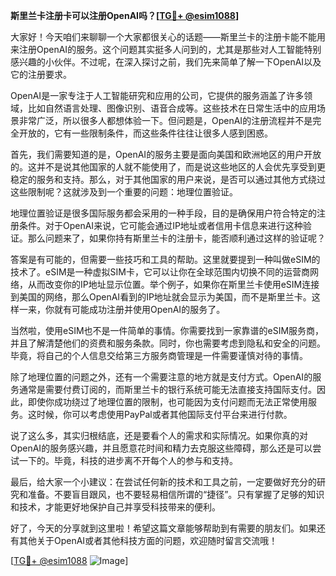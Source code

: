 **斯里兰卡注册卡可以注册OpenAI吗？[[TG💪+ @esim1088](https://t.me/s/esim1088)]**

大家好！今天咱们来聊聊一个大家都很关心的话题——斯里兰卡的注册卡能不能用来注册OpenAI的服务。这个问题其实挺多人问到的，尤其是那些对人工智能特别感兴趣的小伙伴。不过呢，在深入探讨之前，我们先来简单了解一下OpenAI以及它的注册要求。

OpenAI是一家专注于人工智能研究和应用的公司，它提供的服务涵盖了许多领域，比如自然语言处理、图像识别、语音合成等。这些技术在日常生活中的应用场景非常广泛，所以很多人都想体验一下。但问题是，OpenAI的注册流程并不是完全开放的，它有一些限制条件，而这些条件往往让很多人感到困惑。

首先，我们需要知道的是，OpenAI的服务主要是面向美国和欧洲地区的用户开放的。这并不是说其他国家的人就不能使用了，而是说这些地区的人会优先享受到更稳定的服务和支持。那么，对于其他国家的用户来说，是否可以通过其他方式绕过这些限制呢？这就涉及到一个重要的问题：地理位置验证。

地理位置验证是很多国际服务都会采用的一种手段，目的是确保用户符合特定的注册条件。对于OpenAI来说，它可能会通过IP地址或者信用卡信息来进行这种验证。那么问题来了，如果你持有斯里兰卡的注册卡，能否顺利通过这样的验证呢？

答案是有可能的，但需要一些技巧和工具的帮助。这里就要提到一种叫做eSIM的技术了。eSIM是一种虚拟SIM卡，它可以让你在全球范围内切换不同的运营商网络，从而改变你的IP地址显示位置。举个例子，如果你在斯里兰卡使用eSIM连接到美国的网络，那么OpenAI看到的IP地址就会显示为美国，而不是斯里兰卡。这样一来，你就有可能成功注册并使用OpenAI的服务了。

当然啦，使用eSIM也不是一件简单的事情。你需要找到一家靠谱的eSIM服务商，并且了解清楚他们的资费和服务条款。同时，你也需要考虑到隐私和安全的问题。毕竟，将自己的个人信息交给第三方服务商管理是一件需要谨慎对待的事情。

除了地理位置的问题之外，还有一个需要注意的地方就是支付方式。OpenAI的服务通常是需要付费订阅的，而斯里兰卡的银行系统可能无法直接支持国际支付。因此，即使你成功绕过了地理位置的限制，也可能因为支付问题而无法正常使用服务。这时候，你可以考虑使用PayPal或者其他国际支付平台来进行付款。

说了这么多，其实归根结底，还是要看个人的需求和实际情况。如果你真的对OpenAI的服务感兴趣，并且愿意花时间和精力去克服这些障碍，那么还是可以尝试一下的。毕竟，科技的进步离不开每个人的参与和支持。

最后，给大家一个小建议：在尝试任何新的技术和工具之前，一定要做好充分的研究和准备。不要盲目跟风，也不要轻易相信所谓的“捷径”。只有掌握了足够的知识和技术，才能更好地保护自己并享受科技带来的便利。

好了，今天的分享就到这里啦！希望这篇文章能够帮助到有需要的朋友们。如果还有其他关于OpenAI或者其他科技方面的问题，欢迎随时留言交流哦！

[[TG💪+ @esim1088](https://t.me/s/esim1088) ![Image](https://i.postimg.cc/4NQfJmqS/Snipaste-2025-05-13-00-14-12.png)]